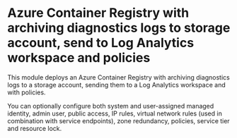 # Azure Container Registry with archiving diagnostics logs to storage account, send to Log Analytics workspace and policies

This module deploys an Azure Container Registry with archiving diagnostics logs to a storage account, sending them to a Log Analytics workspace and with policies. 

You can optionally configure both system and user-assigned managed identity, admin user, public access, IP rules, virtual network rules (used in combination with service endpoints), zone redundancy, policies, service tier and resource lock.